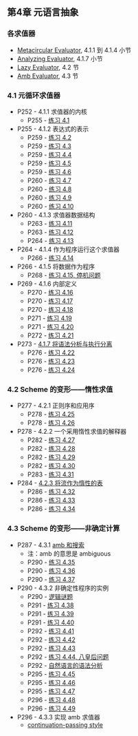 ## 第4章 元语言抽象

### 各求值器

* [Metacircular Evaluator](./mceval.scm), 4.1.1 到 4.1.4 小节
* [Analyzing Evaluator](./analyzingmceval.scm), 4.1.7 小节
* [Lazy Evaluator](./lazyeval.scm), 4.2 节
* [Amb Evaluator](./ambeval.scm), 4.3 节

### 4.1 元循环求值器

* P252 - 4.1.1 求值器的内核
	* P255 - [练习 4.1](./exercise_4_1.md)
* P255 - 4.1.2 表达式的表示
	* P259 - [练习 4.2](./exercise_4_2.md)
	* P259 - [练习 4.3](./exercise_4_3.md)
	* P259 - [练习 4.4](./exercise_4_4.md)
	* P259 - [练习 4.5](./exercise_4_5.md)
	* P259 - [练习 4.6](./exercise_4_6.md)
	* P260 - [练习 4.7](./exercise_4_7.md)
	* P260 - [练习 4.8](./exercise_4_8.md)
	* P260 - [练习 4.9](./exercise_4_9.md)
	* P260 - [练习 4.10](./exercise_4_10.md)
* P260 - 4.1.3 求值器数据结构
	* P263 - [练习 4.11](./exercise_4_11.md)
	* P263 - [练习 4.12](./exercise_4_12.md)
	* P264 - [练习 4.13](./exercise_4_13.md)
* P264 - 4.1.4 作为程序运行这个求值器
	* P266 - [练习 4.14](./exercise_4_14.md)
* P266 - 4.1.5 将数据作为程序
	* P268 - [练习 4.15, 停机问题](./exercise_4_15.md)
* P269 - 4.1.6 内部定义
	* P270 - [练习 4.16](./exercise_4_16.md)
	* P270 - [练习 4.17](./exercise_4_17.md)
	* P270 - [练习 4.18](./exercise_4_18.md)
	* P271 - [练习 4.19](./exercise_4_19.md)
	* P271 - [练习 4.20](./exercise_4_20.md)
	* P272 - [练习 4.21](./exercise_4_21.md)
* P273 - [4.1.7 将语法分析与执行分离](./analyzingmceval.scm)
	* P276 - [练习 4.22](./exercise_4_22.md)
	* P276 - [练习 4.23](./exercise_4_23.md)
	* P276 - [练习 4.24](./exercise_4_24.md)

### 4.2 Scheme 的变形——惰性求值	

* P277 - 4.2.1 正则序和应用序
	* P278 - [练习 4.25](./exercise_4_25.md)
	* P278 - [练习 4.26](./exercise_4_26.md)
* P278 - 4.2.2 一个采用惰性求值的解释器
	* P282 - [练习 4.27](./exercise_4_27.md)
	* P282 - [练习 4.28](./exercise_4_28.md)
	* P282 - [练习 4.29](./exercise_4_29.md)
	* P282 - [练习 4.30](./exercise_4_30.md)
	* P283 - [练习 4.31](./exercise_4_31.scm)
* P284 - [4.2.3 将流作为惰性的表](./streams_as_lazy_list.scm)
	* P286 - [练习 4.32](./exercise_4_32.md)
	* P286 - [练习 4.33](./exercise_4_33.md)
	* P286 - [练习 4.34](./exercise_4_34.scm)

### 4.3 Scheme 的变形——非确定计算

* P287 - 4.3.1 [amb 和搜索](./amb_and_search.scm)
	* 注：amb 的意思是 ambiguous
	* P290 - [练习 4.35](./exercise_4_35.scm)
	* P290 - [练习 4.36](./exercise_4_36.md)
	* P290 - [练习 4.37](./exercise_4_37.md)
* P290 - 4.3.2 非确定性程序的实例
	* P290 - [逻辑谜题](./multiple_dwelling.scm)
	* P291 - [练习 4.38](./exercise_4_38.md)
	* P291 - [练习 4.39](./exercise_4_39.md)
	* P291 - [练习 4.40](./exercise_4_40.md)
	* P292 - [练习 4.41](./exercise_4_41.scm)
	* P292 - [练习 4.42](./exercise_4_42.scm)
	* P292 - [练习 4.43](./exercise_4_43.scm)
	* P292 - [练习 4.44, 八皇后问题](./exercise_4_44.scm)
	* P292 - [自然语言的语法分析](./parsing_natural_language.scm)
	* P295 - [练习 4.45](./exercise_4_45.md)
	* P295 - [练习 4.46](./exercise_4_46.md)
	* P295 - [练习 4.47](./exercise_4_47.md)
	* P296 - [练习 4.48](./exercise_4_48.md)
	* P296 - [练习 4.49](./exercise_4_49.md)
* P296 - 4.3.3 实现 amb 求值器
	* [continuation-passing style](./cps.md)






	



